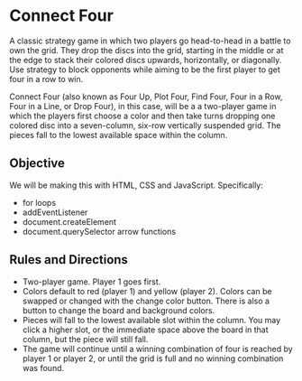 # Connect Four 

A classic strategy game in which two players go head-to-head in a battle to own the grid.  They drop the discs into the grid, starting in the middle or at the edge to stack their colored discs upwards, horizontally, or diagonally. Use strategy to block opponents while aiming to be the first player to get four in a row to win.

Connect Four (also known as Four Up, Plot Four, Find Four, Four in a Row, Four in a Line, or Drop Four), in this case, will be a a two-player game in which the players first choose a color and then take turns dropping one colored disc into a seven-column, six-row vertically suspended grid.  The pieces fall to the lowest available space within the column.

## Objective

We will be making this with HTML, CSS and JavaScript.  Specifically:
* for loops
* addEventListener
* document.createElement
* document.querySelector
arrow functions

## Rules and Directions
* Two-player game.  Player 1 goes first.
* Colors default to red (player 1) and yellow (player 2).  Colors can be swapped or changed with the change color button.  There is also a button to change the board and background colors.
* Pieces will fall to the lowest available slot within the column.  You may click a higher slot, or the immediate space above the board in that column, but the piece will still fall.
* The game will continue until a winning combination of four is reached by player 1 or player 2, or until the grid is full and no winning combination was found.

